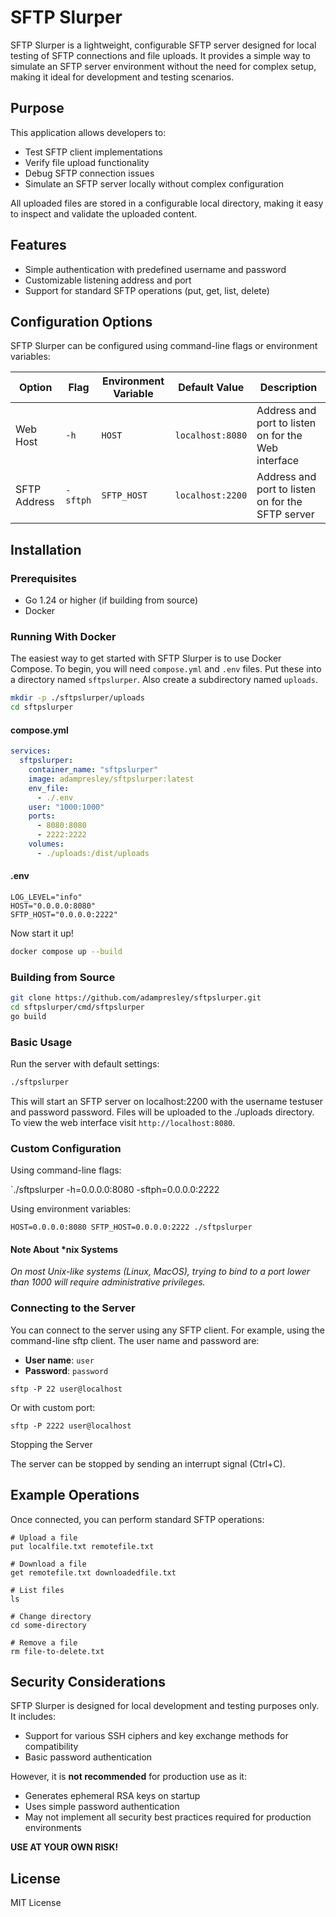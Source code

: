 # SFTP Slurper

SFTP Slurper is a lightweight, configurable SFTP server designed for local testing of SFTP connections and file uploads. It provides a simple way to simulate an SFTP server environment without the need for complex setup, making it ideal for development and testing scenarios.

## Purpose

This application allows developers to:
- Test SFTP client implementations
- Verify file upload functionality
- Debug SFTP connection issues
- Simulate an SFTP server locally without complex configuration

All uploaded files are stored in a configurable local directory, making it easy to inspect and validate the uploaded content.

## Features

- Simple authentication with predefined username and password
- Customizable listening address and port
- Support for standard SFTP operations (put, get, list, delete)

## Configuration Options

SFTP Slurper can be configured using command-line flags or environment variables:

| Option | Flag | Environment Variable | Default Value | Description |
|--------|------|----------------------|---------------|-------------|
| Web Host | `-h` | `HOST` | `localhost:8080` | Address and port to listen on for the Web interface |
| SFTP Address | `-sftph` | `SFTP_HOST` | `localhost:2200` | Address and port to listen on for the SFTP server |

## Installation

### Prerequisites

- Go 1.24 or higher (if building from source)
- Docker

### Running With Docker

The easiest way to get started with SFTP Slurper is to use Docker Compose. To begin, you will need `compose.yml` and `.env` files. Put these into a directory named `sftpslurper`. Also create a subdirectory named `uploads`.

```bash
mkdir -p ./sftpslurper/uploads
cd sftpslurper
```

#### compose.yml

```yaml
services:
  sftpslurper:
    container_name: "sftpslurper"
    image: adampresley/sftpslurper:latest
    env_file:
      - ./.env
    user: "1000:1000"
    ports:
      - 8080:8080
      - 2222:2222
    volumes:
      - ./uploads:/dist/uploads
```

#### .env

```text
LOG_LEVEL="info"
HOST="0.0.0.0:8080"
SFTP_HOST="0.0.0.0:2222"
```

Now start it up!

```bash
docker compose up --build
```

### Building from Source

```bash
git clone https://github.com/adampresley/sftpslurper.git
cd sftpslurper/cmd/sftpslurper
go build
```

### Basic Usage

Run the server with default settings:

```bash
./sftpslurper
```

This will start an SFTP server on localhost:2200 with the username testuser and password password. Files will be uploaded to the ./uploads directory. To view the web interface visit `http://localhost:8080`.

### Custom Configuration

Using command-line flags:

`./sftpslurper -h=0.0.0.0:8080 -sftph=0.0.0.0:2222

Using environment variables:

`HOST=0.0.0.0:8080 SFTP_HOST=0.0.0.0:2222 ./sftpslurper`

#### Note About *nix Systems
_On most Unix-like systems (Linux, MacOS), trying to bind to a port lower than 1000 will require administrative privileges._

### Connecting to the Server

You can connect to the server using any SFTP client. For example, using the command-line sftp client. The user name and password are:

- **User name**: `user`
- **Password**: `password`

`sftp -P 22 user@localhost`

Or with custom port:

`sftp -P 2222 user@localhost`

Stopping the Server

The server can be stopped by sending an interrupt signal (Ctrl+C).

## Example Operations

Once connected, you can perform standard SFTP operations:

```
# Upload a file
put localfile.txt remotefile.txt

# Download a file
get remotefile.txt downloadedfile.txt

# List files
ls

# Change directory
cd some-directory

# Remove a file
rm file-to-delete.txt
```

## Security Considerations

SFTP Slurper is designed for local development and testing purposes only. It includes:

- Support for various SSH ciphers and key exchange methods for compatibility
- Basic password authentication

However, it is **not recommended** for production use as it:

- Generates ephemeral RSA keys on startup
- Uses simple password authentication
- May not implement all security best practices required for production environments

**USE AT YOUR OWN RISK!**

## License

MIT License
